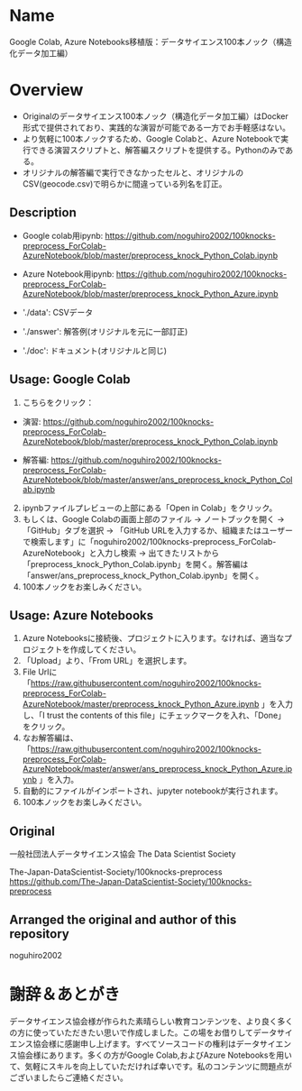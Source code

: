Name
====
Google Colab, Azure Notebooks移植版：データサイエンス100本ノック（構造化データ加工編）

Overview
====
 - Originalのデータサイエンス100本ノック（構造化データ加工編）はDocker形式で提供されており、実践的な演習が可能である一方でお手軽感はない。
 - より気軽に100本ノックするため、Google Colabと、Azure Notebookで実行できる演習スクリプトと、解答編スクリプトを提供する。Pythonのみである。
 - オリジナルの解答編で実行できなかったセルと、オリジナルのCSV(geocode.csv)で明らかに間違っている列名を訂正。

## Description
 - Google colab用ipynb: https://github.com/noguhiro2002/100knocks-preprocess_ForColab-AzureNotebook/blob/master/preprocess_knock_Python_Colab.ipynb
 
 - Azure Notebook用ipynb: https://github.com/noguhiro2002/100knocks-preprocess_ForColab-AzureNotebook/blob/master/preprocess_knock_Python_Azure.ipynb

 - './data': CSVデータ
 - './answer': 解答例(オリジナルを元に一部訂正)
 - './doc': ドキュメント(オリジナルと同じ)

## Usage: Google Colab
 1. こちらをクリック：
   - 演習: https://github.com/noguhiro2002/100knocks-preprocess_ForColab-AzureNotebook/blob/master/preprocess_knock_Python_Colab.ipynb

   - 解答編: https://github.com/noguhiro2002/100knocks-preprocess_ForColab-AzureNotebook/blob/master/answer/ans_preprocess_knock_Python_Colab.ipynb

 2. ipynbファイルプレビューの上部にある「Open in Colab」をクリック。
 3. もしくは、Google Colabの画面上部のファイル -> ノートブックを開く -> 「GitHub」タブを選択 -> 「GitHub URLを入力するか、組織またはユーザーで検索します」に「noguhiro2002/100knocks-preprocess_ForColab-AzureNotebook」と入力し検索 -> 出てきたリストから「preprocess_knock_Python_Colab.ipynb」を開く。解答編は「answer/ans_preprocess_knock_Python_Colab.ipynb」を開く。
 4. 100本ノックをお楽しみください。

 
## Usage: Azure Notebooks
 1. Azure Notebooksに接続後、プロジェクトに入ります。なければ、適当なプロジェクトを作成してください。
 2. 「Upload」より、「From URL」を選択します。
 3. File Urlに「https://raw.githubusercontent.com/noguhiro2002/100knocks-preprocess_ForColab-AzureNotebook/master/preprocess_knock_Python_Azure.ipynb 」を入力し、「I trust the contents of this file」にチェックマークを入れ、「Done」をクリック。
 4. なお解答編は、「https://raw.githubusercontent.com/noguhiro2002/100knocks-preprocess_ForColab-AzureNotebook/master/answer/ans_preprocess_knock_Python_Azure.ipynb 」を入力。
 5. 自動的にファイルがインポートされ、jupyter notebookが実行されます。
 6. 100本ノックをお楽しみください。


## Original
一般社団法人データサイエンス協会
The Data Scientist Society

The-Japan-DataScientist-Society/100knocks-preprocess
https://github.com/The-Japan-DataScientist-Society/100knocks-preprocess

## Arranged the original and author of this repository
noguhiro2002

# 謝辞＆あとがき
データサイエンス協会様が作られた素晴らしい教育コンテンツを、より良く多くの方に使っていただきたい思いで作成しました。この場をお借りしてデータサイエンス協会様に感謝申し上げます。すべてソースコードの権利はデータサイエンス協会様にあります。多くの方がGoogle Colab,およびAzure Notebooksを用いて、気軽にスキルを向上していただければ幸いです。私のコンテンツに問題点がございましたらご連絡ください。
